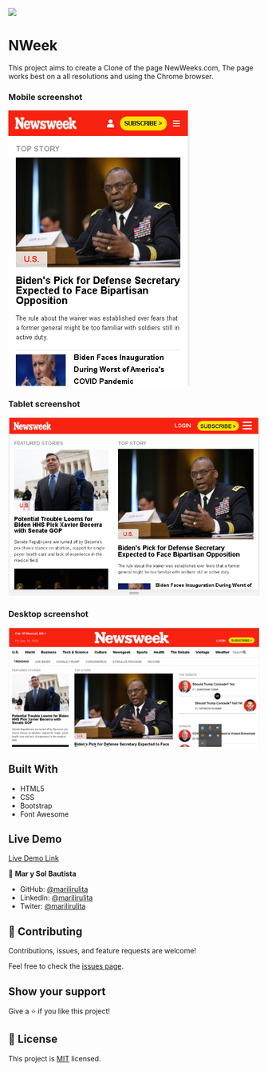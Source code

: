 ![](https://img.shields.io/badge/Microverse-blueviolet)

# NWeek
This project aims to create a Clone of the page NewWeeks.com, The page works best on a all resolutions and using the Chrome browser.

### Mobile screenshot
![Mobile screenshot](./assets/img/mob-screen.png)

### Tablet screenshot
![Tablet screenshot](./assets/img/tablet-screen.png)

### Desktop screenshot
![Desktop screenshot](./assets/img/desktop-screen.png)

## Built With

- HTML5
- CSS
- Bootstrap
- Font Awesome


## Live Demo

[Live Demo Link](https://marilirulita.github.io/NWeek/)

👤 **Mar y Sol Bautista**

- GitHub: [@marilirulita](https://github.com/marilirulita)
- Linkedin: [@marilirulita](https://www.linkedin.com/in/mar-y-sol-bautista-5a6894151/)
- Twiter: [@marilirulita](https://twitter.com/marylirulita)



## 🤝 Contributing

Contributions, issues, and feature requests are welcome!

Feel free to check the [issues page](https://github.com/marilirulita/NWeek/issues).

## Show your support

Give a ⭐️ if you like this project!

## 📝 License

This project is [MIT](LICENSE) licensed.
